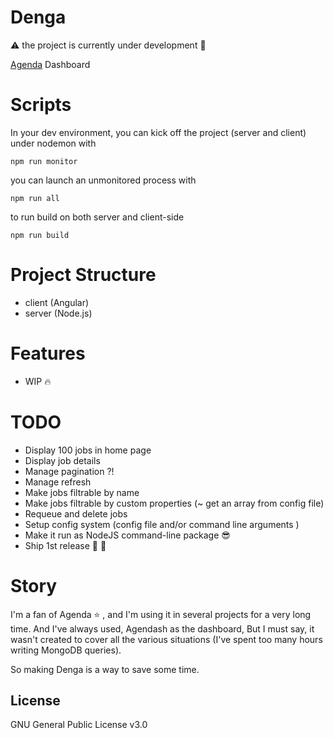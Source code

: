 # Denga
:warning: the project is currently under development :construction:

[Agenda](https://github.com/agenda/agenda) Dashboard

# Scripts
In your dev environment, you can kick off the project (server and client) under nodemon with 

```console
npm run monitor
```

you can launch an unmonitored process with 
```console
npm run all
```

to run build on both server and client-side
```console
npm run build 
```

# Project Structure

* client (Angular)
* server (Node.js)

# Features
* WIP :fire:


# TODO

* Display 100 jobs in home page
* Display job details
* Manage pagination ?!
* Manage refresh
* Make jobs filtrable by name
* Make jobs filtrable by custom properties (~ get an array from config file)
* Requeue and delete jobs 
* Setup config system (config file and/or command line arguments )
* Make it run as NodeJS command-line package :sunglasses:
* Ship 1st release :pray: :rocket:


# Story
I'm a fan of Agenda :star: , and I'm using it in several projects for a very long time. And I've always used, Agendash as the dashboard, But I must say, it wasn't created to cover all the various situations (I've spent too many hours writing MongoDB queries). 

So making Denga is a way to save some time.

## License
GNU General Public License v3.0